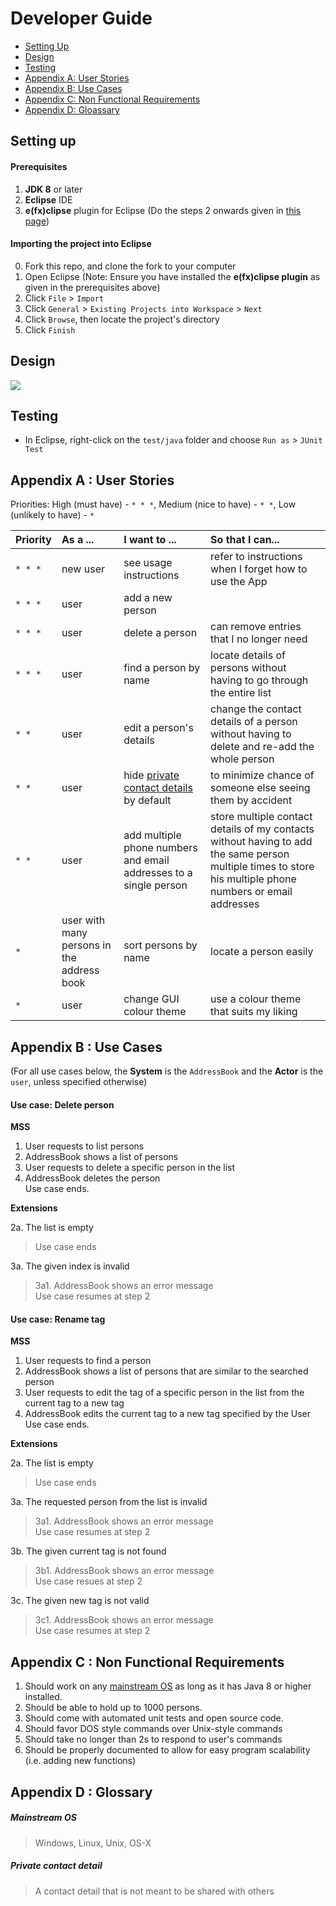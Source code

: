 # Developer Guide

* [Setting Up](#setting-up)
* [Design](#design)
* [Testing](#testing)
* [Appendix A: User Stories](#appendix-a--user-stories)
* [Appendix B: Use Cases](#appendix-b--use-cases)
* [Appendix C: Non Functional Requirements](#appendix-c--non-functional-requirements)
* [Appendix D: Gloassary](#appendix-d--glossary)

## Setting up

#### Prerequisites

1. **JDK 8** or later 
2. **Eclipse** IDE
3. **e(fx)clipse** plugin for Eclipse (Do the steps 2 onwards given in 
   [this page](http://www.eclipse.org/efxclipse/install.html#for-the-ambitious))


#### Importing the project into Eclipse

0. Fork this repo, and clone the fork to your computer
1. Open Eclipse (Note: Ensure you have installed the **e(fx)clipse plugin** as given in the prerequisites above)
2. Click `File` > `Import`
3. Click `General` > `Existing Projects into Workspace` > `Next`
4. Click `Browse`, then locate the project's directory
5. Click `Finish`

## Design
<img src="images/mainClassDiagram.png"/>

## Testing

* In Eclipse, right-click on the `test/java` folder and choose `Run as` > `JUnit Test`

## Appendix A : User Stories

Priorities: High (must have) - `* * *`, Medium (nice to have)  - `* *`,  Low (unlikely to have) - `*`


Priority | As a ... | I want to ... | So that I can...
-------- | :-------- | :--------- | :-----------
`* * *` | new user | see usage instructions | refer to instructions when I forget how to use the App
`* * *` | user | add a new person | 
`* * *` | user | delete a person | can remove entries that I no longer need
`* * *` | user | find a person by name | locate details of persons without having to go through the entire list
`* *` | user | edit a person's details | change the contact details of a person without having to delete and re-add the whole person
`* *` | user | hide [private contact details](#private-contact-detail) by default | to minimize chance of someone else seeing them by accident
`* *` | user | add multiple phone numbers and email addresses to a single person | store multiple contact details of my contacts without having to add the same person multiple times to store his multiple phone numbers or email addresses
`*` | user with many persons in the address book | sort persons by name | locate a person easily
`*` | user | change GUI colour theme | use a colour theme that suits my liking


## Appendix B : Use Cases

(For all use cases below, the **System** is the `AddressBook` and the **Actor** is the `user`, unless specified otherwise)

#### Use case: Delete person

**MSS**

1. User requests to list persons
2. AddressBook shows a list of persons
3. User requests to delete a specific person in the list
4. AddressBook deletes the person <br>
Use case ends.

**Extensions**

2a. The list is empty

> Use case ends

3a. The given index is invalid

> 3a1. AddressBook shows an error message <br>
  Use case resumes at step 2

#### Use case: Rename tag

**MSS**

1. User requests to find a person
2. AddressBook shows a list of persons that are similar to the searched person
3. User requests to edit the tag of a specific person in the list from the current tag to a new tag
4. AddressBook edits the current tag to a new tag specified by the User <br>
Use case ends.

**Extensions**

2a. The list is empty

> Use case ends

3a. The requested person from the list is invalid

> 3a1. AddressBook shows an error message <br>
  Use case resumes at step 2

3b. The given current tag is not found

> 3b1. AddressBook shows an error message <br>
  Use case resues at step 2

3c. The given new tag is not valid

> 3c1. AddressBook shows an error message <br>
  Use case resumes at step 2


## Appendix C : Non Functional Requirements

1. Should work on any [mainstream OS](#mainstream-os) as long as it has Java 8 or higher installed.
2. Should be able to hold up to 1000 persons.
3. Should come with automated unit tests and open source code.
4. Should favor DOS style commands over Unix-style commands
5. Should take no longer than 2s to respond to user's commands
6. Should be properly documented to allow for easy program scalability (i.e. adding new functions)

## Appendix D : Glossary

##### Mainstream OS

> Windows, Linux, Unix, OS-X

##### Private contact detail

> A contact detail that is not meant to be shared with others

